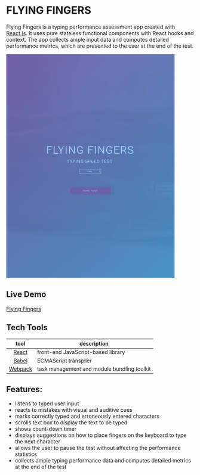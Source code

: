 # FLYING FINGERS

Flying Fingers is a typing performance assessment app created with [React.js](http://facebook.github.io/react/index.html). It uses pure stateless functional components with React hooks and context. The app collects ample input data and computes detailed performance metrics, which are presented to the user at the end of the test.

![](https://github.com/dandybytes/flying-fingers/blob/master/docs/flyingfingers-min.PNG)

## Live Demo

[Flying Fingers](https://dandyflyingfingers.netlify.com/)

## Tech Tools

|                        tool                         | description                                 |
| :-------------------------------------------------: | ------------------------------------------- |
| [React](http://facebook.github.io/react/index.html) | front-end JavaScript-based library          |
|            [Babel](https://babeljs.io/)             | ECMAScript transpiler                       |
|         [Webpack](https://webpack.js.org/)          | task management and module bundling toolkit |

## Features:

-   listens to typed user input
-   reacts to mistakes with visual and auditive cues
-   marks correctly typed and erroneously entered characters
-   scrolls text box to display the text to be typed
-   shows count-down timer
-   displays suggestions on how to place fingers on the keyboard to type the next character
-   allows the user to pause the test without affecting the performance statistics
-   collects ample typing performance data and computes detailed metrics at the end of the test

